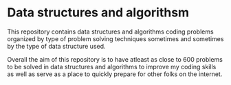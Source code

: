 # Data structures and algorithsm

This repository contains data structures and algorithms coding problems organized by type of problem solving techniques sometimes and sometimes by the type of data structure used.

Overall the aim of this repository is to have atleast as close to 600 problems to be solved in data structures and algorithms to improve my coding skills as well as serve as a place to quickly prepare for other folks on the internet.